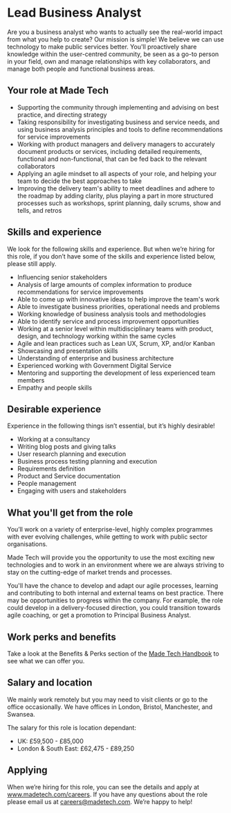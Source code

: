 # Lead Business Analyst

Are you a business analyst who wants to actually see the real-world impact from what you help to create? Our mission is simple! We believe we can use technology to make public services better. You'll proactively share knowledge within the user-centred community, be seen as a go-to person in your field, own and manage relationships with key collaborators, and manage both people and functional business areas.

## Your role at Made Tech

- Supporting the community through implementing and advising on best practice, and directing strategy
- Taking responsibility for investigating business and service needs, and using business analysis principles and tools to define recommendations for service improvements
- Working with product managers and delivery managers to accurately document products or services, including detailed requirements, functional and non-functional, that can be fed back to the relevant collaborators
- Applying an agile mindset to all aspects of your role, and helping your team to decide the best approaches to take
- Improving the delivery team's ability to meet deadlines and adhere to the roadmap by adding clarity, plus playing a part in more structured processes such as workshops, sprint planning, daily scrums, show and tells, and retros


## Skills and experience 

We look for the following skills and experience. But when we’re hiring for this role, if you don’t have some of the skills and experience listed below, please still apply. 

* Influencing senior stakeholders
* Analysis of large amounts of complex information to produce recommendations for service improvements
* Able to come up with innovative ideas to help improve the team's work
* Able to investigate business priorities, operational needs and problems
* Working knowledge of business analysis tools and methodologies
* Able to identify service and process improvement opportunities
* Working at a senior level within multidisciplinary teams with product, design, and technology working within the same cycles
* Agile and lean practices such as Lean UX, Scrum, XP, and/or Kanban
* Showcasing and presentation skills
* Understanding of enterprise and business architecture
* Experienced working with Government Digital Service
* Mentoring and supporting the development of less experienced team members
* Empathy and people skills


## Desirable experience

Experience in the following things isn’t essential, but it’s highly desirable!

* Working at a consultancy
* Writing blog posts and giving talks
* User research planning and execution
* Business process testing planning and execution
* Requirements definition
* Product and Service documentation
* People management
* Engaging with users and stakeholders

## What you'll get from the role

You’ll work on a variety of enterprise-level, highly complex programmes with ever evolving challenges, while getting to work with public sector organisations.

Made Tech will provide you the opportunity to use the most exciting new technologies and to work in an environment where we are always striving to stay on the cutting-edge of market trends and processes.

You'll have the chance to develop and adapt our agile processes, learning and contributing to both internal and external teams on best practice.
There may be opportunities to progress within the company. For example, the role could develop in a delivery-focused direction, you could transition towards agile coaching, or get a promotion to Principal Business Analyst. 



## Work perks and benefits

Take a look at the Benefits & Perks section of the [Made Tech Handbook](https://github.com/madetech/handbook) to see what we can offer you. 

## Salary and location

We mainly work remotely but you may need to visit clients or go to the office occasionally. We have offices in London, Bristol, Manchester, and Swansea. 

The salary for this role is location dependant:

- UK: £59,500 - £85,000
- London & South East: £62,475 - £89,250

## Applying
When we’re hiring for this role, you can see the details and apply at www.madetech.com/careers. If you have any questions about the role please email us at careers@madetech.com. We’re happy to help!
